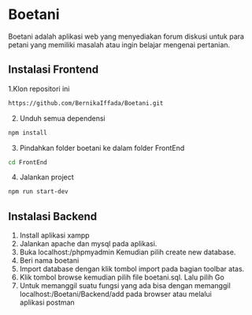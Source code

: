 # Boetani

Boetani adalah aplikasi web yang menyediakan forum diskusi untuk para petani yang memiliki masalah atau ingin belajar mengenai pertanian.

## Instalasi Frontend

1.Klon repositori ini

```bash
https://github.com/BernikaIffada/Boetani.git
```
2. Unduh semua dependensi
```bash
npm install
```
3. Pindahkan folder boetani ke dalam folder FrontEnd
```bash
cd FrontEnd
```
4. Jalankan project
```bash
npm run start-dev
```

## Instalasi Backend
1. Install aplikasi xampp
2.  Jalankan apache dan mysql pada aplikasi.
3. Buka localhost:/phpmyadmin
Kemudian pilih create new database.
4. Beri nama boetani
5. Import database dengan klik tombol import pada bagian toolbar atas.
6. Klik tombol browse kemudian pilih file boetani.sql. Lalu pilih Go
7. Untuk memanggil suatu fungsi yang ada bisa dengan memanggil localhost:/Boetani/Backend/add pada browser atau melalui aplikasi postman
